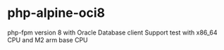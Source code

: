 # php-alpine-oci8

php-fpm version 8 with Oracle Database client Support 
test with x86_64 CPU and M2 arm base CPU 
